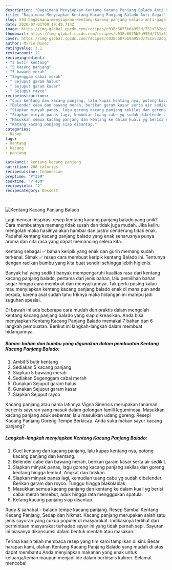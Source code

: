 ```yaml
---
description: "Bagaimana Menyiapkan Kentang Kacang Panjang Balado Anti Gagal"
title: "Bagaimana Menyiapkan Kentang Kacang Panjang Balado Anti Gagal"
slug: 594-bagaimana-menyiapkan-kentang-kacang-panjang-balado-anti-gagal
date: 2020-07-01T09:19:45.714Z
image: https://img-global.cpcdn.com/recipes/c038c6075b0a955d/751x532cq70/kentang-kacang-panjang-balado-foto-resep-utama.jpg
thumbnail: https://img-global.cpcdn.com/recipes/c038c6075b0a955d/751x532cq70/kentang-kacang-panjang-balado-foto-resep-utama.jpg
cover: https://img-global.cpcdn.com/recipes/c038c6075b0a955d/751x532cq70/kentang-kacang-panjang-balado-foto-resep-utama.jpg
author: Marie Nunez
ratingvalue: 3.1
reviewcount: 12
recipeingredient:
- "5 butir kentang"
- "5 kacang panjang"
- "5 bawang merah"
- "Segenggam cabai merah"
- " Sejuput garam halus"
- " Sejuput garam kasar"
- " Sejuput rayco"
recipeinstructions:
- "Cuci kentang dan kacang panjang, lalu kupas kentang nya, potong kacang panjang dan kentang."
- "Belender cabe dan bawang merah, berikan garam kasar serta air sedikit."
- "Siapkan minyak panas, lagu goreng kacang panjang sekilas dan goreng kentang hingga lembut. Angkat dan tiriskan."
- "Siapkan minyak panas lagi, kemudian tuang cabe yg sudah dibelender. Berikan garam dan royco. Tunggu hingga blakblablak."
- "Masukkan semua kacang panjang dan kentang ke dalam kuali yg berisi cabai merah tersebut, aduk hingga rata mengggukan spatula."
- "Ketang kacang panjang siap disantap."
categories:
- Resep
tags:
- kentang
- kacang
- panjang

katakunci: kentang kacang panjang 
nutrition: 208 calories
recipecuisine: Indonesian
preptime: "PT35M"
cooktime: "PT43M"
recipeyield: "2"
recipecategory: Dessert

---
```



![Kentang Kacang Panjang Balado](https://img-global.cpcdn.com/recipes/c038c6075b0a955d/751x532cq70/kentang-kacang-panjang-balado-foto-resep-utama.jpg)

Lagi mencari inspirasi resep kentang kacang panjang balado yang unik? Cara membuatnya memang tidak susah dan tidak juga mudah. Jika keliru mengolah maka hasilnya akan hambar dan justru cenderung tidak enak. Padahal kentang kacang panjang balado yang enak seharusnya punya aroma dan cita rasa yang dapat memancing selera kita.

Kentang sebagai ✅ bahan keripik yang enak dan gurih memang sudah terkenal. Simak ✅ resep cara membuat keripik kentang Balado ini. Tentunya dengan racikan bumbu yang kita buat sendiri sehingga lebih higienis.

Banyak hal yang sedikit banyak mempengaruhi kualitas rasa dari kentang kacang panjang balado, pertama dari jenis bahan, lalu pemilihan bahan segar hingga cara membuat dan menyajikannya. Tak perlu pusing kalau mau menyiapkan kentang kacang panjang balado enak di mana pun anda berada, karena asal sudah tahu triknya maka hidangan ini mampu jadi suguhan spesial.


Di bawah ini ada beberapa cara mudah dan praktis dalam mengolah kentang kacang panjang balado yang siap dikreasikan. Anda bisa menyiapkan Kentang Kacang Panjang Balado memakai 7 bahan dan 6 langkah pembuatan. Berikut ini langkah-langkah dalam membuat hidangannya.

<!--inarticleads1-->

##### Bahan-bahan dan bumbu yang digunakan dalam pembuatan Kentang Kacang Panjang Balado:

1. Ambil 5 butir kentang
1. Sediakan 5 kacang panjang
1. Siapkan 5 bawang merah
1. Sediakan Segenggam cabai merah
1. Gunakan  Sejuput garam halus
1. Gunakan  Sejuput garam kasar
1. Siapkan  Sejuput rayco


Kacang panjang atau nama latinnya Vigna Sinensis merupakan tanaman berjenis sayuran yang masuk dalam golongan famili leguminosa. Masukkan kacang panjang aduk sebentar, lalu masukkan udang goreng. Resepi Kacang Panjang Goreng Tempe Berkicap. Anda suka makan sayur kacang panjang? 

<!--inarticleads2-->

##### Langkah-langkah menyiapkan Kentang Kacang Panjang Balado:

1. Cuci kentang dan kacang panjang, lalu kupas kentang nya, potong kacang panjang dan kentang.
1. Belender cabe dan bawang merah, berikan garam kasar serta air sedikit.
1. Siapkan minyak panas, lagu goreng kacang panjang sekilas dan goreng kentang hingga lembut. Angkat dan tiriskan.
1. Siapkan minyak panas lagi, kemudian tuang cabe yg sudah dibelender. Berikan garam dan royco. Tunggu hingga blakblablak.
1. Masukkan semua kacang panjang dan kentang ke dalam kuali yg berisi cabai merah tersebut, aduk hingga rata mengggukan spatula.
1. Ketang kacang panjang siap disantap.


Rudy &amp; sahabat - balado tempe kacang panjang. Resep Sambal Kentang Kacang Panjang, Sedap dan Nikmat. Kacang panjang merupakan salah satu jenis sayuran yang cukup populer di masyarakat. Indikasinya terlihat dari permintaan masyarakat terhadap sayur ini yang tidak pernah sepi. Sayuran ini biasanya dikonsumsi dalam bentuk mentah atau masakan. 

Terima kasih telah membaca resep yang tim kami tampilkan di sini. Besar harapan kami, olahan Kentang Kacang Panjang Balado yang mudah di atas dapat membantu Anda menyiapkan makanan yang enak untuk keluarga/teman maupun menjadi ide dalam berbisnis kuliner. Selamat mencoba!
